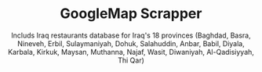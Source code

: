 <div align="center">

# GoogleMap Scrapper

Includs Iraq restaurants database for Iraq's 18 provinces (Baghdad, Basra, Nineveh, Erbil, Sulaymaniyah, Dohuk, Salahuddin, Anbar, Babil, Diyala, Karbala, Kirkuk, Maysan, Muthanna, Najaf, Wasit, Diwaniyah, Al-Qadisiyyah, Thi Qar) 

</div>
